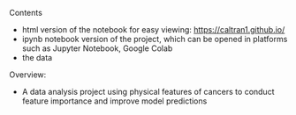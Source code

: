 Contents
- html version of the notebook for easy viewing: https://caltran1.github.io/
- ipynb notebook version of the project, which can be opened in platforms such as Jupyter Notebook, Google Colab
- the data

Overview:
- A data analysis project using physical features of cancers to conduct feature importance and improve model predictions
